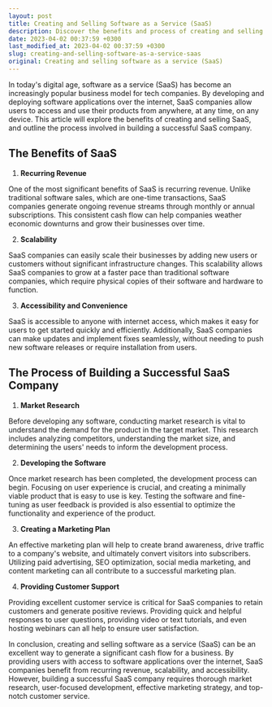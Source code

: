 ```yaml
---
layout: post
title: Creating and Selling Software as a Service (SaaS)
description: Discover the benefits and process of creating and selling software as a service (SaaS) and how it could potentially generate a significant cash flow for your business.
date: 2023-04-02 00:37:59 +0300
last_modified_at: 2023-04-02 00:37:59 +0300
slug: creating-and-selling-software-as-a-service-saas
original: Creating and selling software as a service (SaaS)
---
```

In today's digital age, software as a service (SaaS) has become an increasingly popular business model for tech companies. By developing and deploying software applications over the internet, SaaS companies allow users to access and use their products from anywhere, at any time, on any device. This article will explore the benefits of creating and selling SaaS, and outline the process involved in building a successful SaaS company.

## The Benefits of SaaS

1. **Recurring Revenue**

One of the most significant benefits of SaaS is recurring revenue. Unlike traditional software sales, which are one-time transactions, SaaS companies generate ongoing revenue streams through monthly or annual subscriptions. This consistent cash flow can help companies weather economic downturns and grow their businesses over time.

2. **Scalability**

SaaS companies can easily scale their businesses by adding new users or customers without significant infrastructure changes. This scalability allows SaaS companies to grow at a faster pace than traditional software companies, which require physical copies of their software and hardware to function.

3. **Accessibility and Convenience**

SaaS is accessible to anyone with internet access, which makes it easy for users to get started quickly and efficiently. Additionally, SaaS companies can make updates and implement fixes seamlessly, without needing to push new software releases or require installation from users.

## The Process of Building a Successful SaaS Company

1. **Market Research**

Before developing any software, conducting market research is vital to understand the demand for the product in the target market. This research includes analyzing competitors, understanding the market size, and determining the users' needs to inform the development process.

2. **Developing the Software**

Once market research has been completed, the development process can begin. Focusing on user experience is crucial, and creating a minimally viable product that is easy to use is key. Testing the software and fine-tuning as user feedback is provided is also essential to optimize the functionality and experience of the product.

3. **Creating a Marketing Plan**

An effective marketing plan will help to create brand awareness, drive traffic to a company's website, and ultimately convert visitors into subscribers. Utilizing paid advertising, SEO optimization, social media marketing, and content marketing can all contribute to a successful marketing plan.

4. **Providing Customer Support**

Providing excellent customer service is critical for SaaS companies to retain customers and generate positive reviews. Providing quick and helpful responses to user questions, providing video or text tutorials, and even hosting webinars can all help to ensure user satisfaction.

In conclusion, creating and selling software as a service (SaaS) can be an excellent way to generate a significant cash flow for a business. By providing users with access to software applications over the internet, SaaS companies benefit from recurring revenue, scalability, and accessibility. However, building a successful SaaS company requires thorough market research, user-focused development, effective marketing strategy, and top-notch customer service.